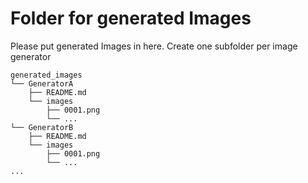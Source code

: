 # Folder for generated Images
Please put generated Images in here.
Create one subfolder per image generator
```
generated_images
└── GeneratorA
    ├── README.md
    └── images
        ├── 0001.png
        └── ...
└── GeneratorB
    ├── README.md
    └── images
        ├── 0001.png
        └── ...
...
```